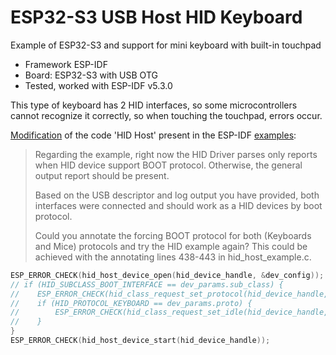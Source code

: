# ESP32-S3 USB Host HID Keyboard
Example of ESP32-S3 and support for mini keyboard with built-in touchpad

- Framework ESP-IDF
- Board: ESP32-S3 with USB OTG
- Tested, worked with ESP-IDF v5.3.0

This type of keyboard has 2 HID interfaces, so some microcontrollers cannot recognize it correctly, so when touching the touchpad, errors occur.

[Modification](https://github.com/espressif/esp-idf/issues/12667) of the code 'HID Host' present in the ESP-IDF [examples](https://github.com/espressif/esp-idf/blob/ab03c2ea13ecaac1510b75e93b32cf0c472640fb/examples/peripherals/usb/host/hid/main/hid_host_example.c):

> Regarding the example, right now the HID Driver parses only reports when HID device support BOOT protocol.
> Otherwise, the general output report should be present.
> 
> Based on the USB descriptor and log output you have provided, both interfaces were connected and should work as a HID devices by boot protocol.
> 
> Could you annotate the forcing BOOT protocol for both (Keyboards and Mice) protocols and try the HID example again?
> This could be achieved with the annotating lines 438-443 in hid_host_example.c.

```C++
ESP_ERROR_CHECK(hid_host_device_open(hid_device_handle, &dev_config));
// if (HID_SUBCLASS_BOOT_INTERFACE == dev_params.sub_class) {
//    ESP_ERROR_CHECK(hid_class_request_set_protocol(hid_device_handle, HID_REPORT_PROTOCOL_BOOT));
//    if (HID_PROTOCOL_KEYBOARD == dev_params.proto) {
//        ESP_ERROR_CHECK(hid_class_request_set_idle(hid_device_handle, 0, 0));
//    }
}
ESP_ERROR_CHECK(hid_host_device_start(hid_device_handle));
```

